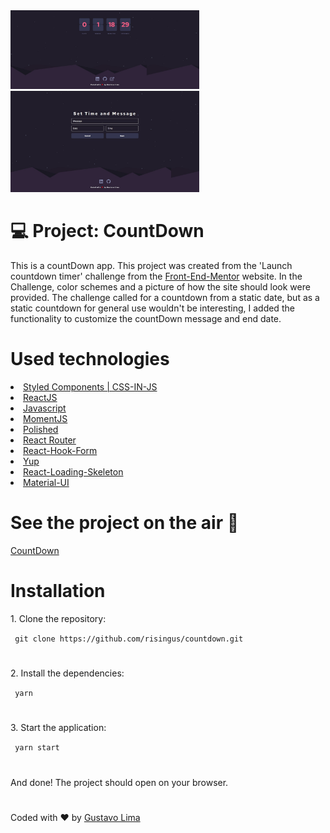  <img src="https://github.com/risingus/countdown/blob/main/public/countDownReadMe.jpg" alt="project preview" width=60%>
<img src="https://github.com/risingus/countdown/blob/main/public/countDownReadMeEdit.jpg" alt="project preview" width=60%>


 <h1>💻 Project: CountDown </h1>
 <p>
 This is a countDown app.
 This project was created from the 'Launch countdown timer' challenge from the <a href="https://www.frontendmentor.io/challenges/launch-countdown-timer-N0XkGfyz-">Front-End-Mentor</a> website.
 In the Challenge, color schemes and a picture of how the site should look were provided.
 The challenge called for a countdown from a static date, but as a static countdown for general use wouldn't be interesting, I added the functionality to customize the countDown  message and end date.
</p>
 
<h1>Used technologies</h1>
<li><a href="https://styled-components.com/">Styled Components | CSS-IN-JS</a></li>
<li><a href="https://pt-br.reactjs.org/">ReactJS</a></li>
<li><a href="https://developer.mozilla.org/pt-BR/docs/Aprender/JavaScript">Javascript</a></li>
<li><a href="https://momentjs.com/docs/">MomentJS</a></li>
<li><a href="https://polished.js.org/docs/">Polished</a></li>
<li><a href="https://reactrouter.com/docs/en/v6">React Router</a></li>
<li><a href="https://react-hook-form.com/">React-Hook-Form</a></li>
<li><a href="https://github.com/jquense/yup">Yup</a></li>
<li><a href="https://www.npmjs.com/package/react-loading-skeleton">React-Loading-Skeleton</a></li>
<li><a href="https://mui.com/getting-started/usage/">Material-UI</a></li>


<h1>See the project on the air 🚀</h1>
<a href="https://countdown-risingus.vercel.app/">CountDown</a>


<h1>Installation</h1>
<p> 1. Clone the repository:</p>
<code> git clone https://github.com/risingus/countdown.git </code>
<h1></h1>

<p> 2. Install the dependencies:</p>
<code> yarn </code>
<h1></h1>

<p> 3. Start the application: </p>
<code> yarn start </code>
<h1></h1>

<p> And done! The project should open on your browser. </p>


<h1></h1>
<p>Coded with ❤ by <a href="https://www.linkedin.com/in/gustavo-lima-44b425b1/">Gustavo Lima</a><p/>

